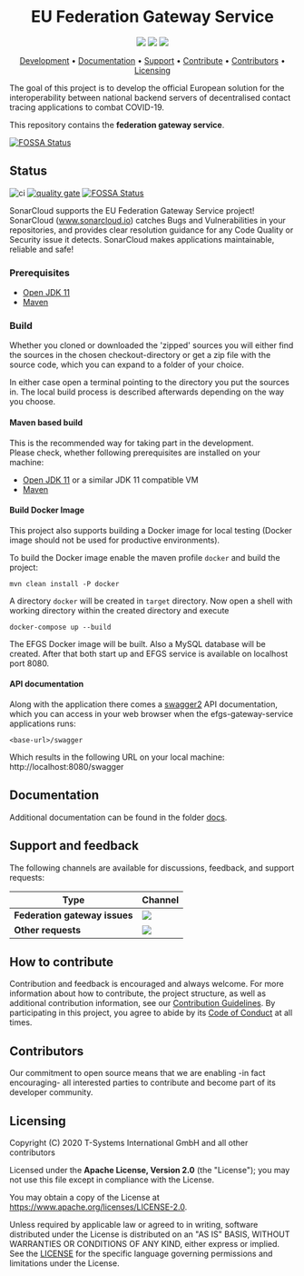 <h1 align="center">
    EU Federation Gateway Service
</h1>

<p align="center">
    <a href="https://github.com/eu-federation-gateway-service/efgs-federation-gateway/commits/" title="Last Commit"><img src="https://img.shields.io/github/last-commit/eu-federation-gateway-service/efgs-federation-gateway?style=flat"></a>
    <a href="https://github.com/eu-federation-gateway-service/efgs-federation-gateway/issues" title="Open Issues"><img src="https://img.shields.io/github/issues/eu-federation-gateway-service/efgs-federation-gateway?style=flat"></a>
    <a href="https://github.com/eu-federation-gateway-service/efgs-federation-gateway/blob/master/LICENSE" title="License"><img src="https://img.shields.io/badge/License-Apache%202.0-green.svg?style=flat"></a>
</p>

<p align="center">
  <a href="#development">Development</a> •
  <a href="#documentation">Documentation</a> •
  <a href="#support-and-feedback">Support</a> •
  <a href="#how-to-contribute">Contribute</a> •
  <a href="#contributors">Contributors</a> •
  <a href="#licensing">Licensing</a>
</p>

The goal of this project is to develop the official European solution for the interoperability between national backend servers of decentralised contact tracing applications to combat COVID-19.

This repository contains the **federation gateway service**.


[![FOSSA Status](https://app.fossa.com/api/projects/git%2Bgithub.com%2Feu-federation-gateway-service%2Fefgs-federation-gateway.svg?type=large)](https://app.fossa.com/projects/git%2Bgithub.com%2Feu-federation-gateway-service%2Fefgs-federation-gateway?ref=badge_large)

## Status
![ci](https://github.com/eu-federation-gateway-service/efgs-federation-gateway/workflows/ci-master/badge.svg)
[![quality gate](https://sonarcloud.io/api/project_badges/measure?project=eu-federation-gateway-service_efgs-federation-gateway&metric=alert_status)](https://sonarcloud.io/dashboard?id=eu-federation-gateway-service_efgs-federation-gateway)
[![FOSSA Status](https://app.fossa.com/api/projects/git%2Bgithub.com%2Feu-federation-gateway-service%2Fefgs-federation-gateway.svg?type=shield)](https://app.fossa.com/projects/git%2Bgithub.com%2Feu-federation-gateway-service%2Fefgs-federation-gateway?ref=badge_shield)

SonarCloud supports the EU Federation Gateway Service project! SonarCloud (www.sonarcloud.io) catches Bugs and Vulnerabilities in your repositories, and provides clear resolution guidance for any Code Quality or Security issue it detects. SonarCloud makes applications maintainable, reliable and safe!

### Prerequisites
 - [Open JDK 11](https://openjdk.java.net)  
 - [Maven](https://maven.apache.org)

### Build
Whether you cloned or downloaded the 'zipped' sources you will either find the sources in the chosen checkout-directory or get a zip file with the source code, which you can expand to a folder of your choice.

In either case open a terminal pointing to the directory you put the sources in. The local build process is described afterwards depending on the way you choose.

#### Maven based build
This is the recommended way for taking part in the development.  
Please check, whether following prerequisites are installed on your machine:
- [Open JDK 11](https://openjdk.java.net) or a similar JDK 11 compatible VM  
- [Maven](https://maven.apache.org)

#### Build Docker Image
This project also supports building a Docker image for local testing (Docker image should not be used for productive environments).

To build the Docker image enable the maven profile ```docker``` and build the project:

```shell script
mvn clean install -P docker
```

A directory ```docker``` will be created in ```target``` directory.
Now open a shell with working directory within the created directory and execute

```shell script
docker-compose up --build
```

The EFGS Docker image will be built. Also a MySQL database will be created. After that both start up and EFGS service is available on localhost port 8080.

#### API documentation  
Along with the application there comes a [swagger2](https://swagger.io) API documentation, which you can access in your web browser when the efgs-gateway-service applications runs:

    <base-url>/swagger

Which results in the following URL on your local machine:
http://localhost:8080/swagger

## Documentation  

Additional documentation can be found in the folder [docs](./docs/).

## Support and feedback
The following channels are available for discussions, feedback, and support requests:

| Type                     | Channel                                                |
| ------------------------ | ------------------------------------------------------ |
| **Federation gateway issues**    | <a href="https://github.com/eu-federation-gateway-service/efgs-federation-gateway/issues" title="Open Issues"><img src="https://img.shields.io/github/issues/eu-federation-gateway-service/efgs-federation-gateway?style=flat"></a>  |
| **Other requests**    | <a href="mailto:opensource@telekom.de" title="Email EFGS Team"><img src="https://img.shields.io/badge/email-EFGS%20team-green?logo=mail.ru&style=flat-square&logoColor=white"></a>   |

## How to contribute  
Contribution and feedback is encouraged and always welcome. For more information about how to contribute, the project structure, as well as additional contribution information, see our [Contribution Guidelines](./CONTRIBUTING.md). By participating in this project, you agree to abide by its [Code of Conduct](./CODE_OF_CONDUCT.md) at all times.

## Contributors  
Our commitment to open source means that we are enabling -in fact encouraging- all interested parties to contribute and become part of its developer community.

## Licensing
Copyright (C) 2020 T-Systems International GmbH and all other contributors

Licensed under the **Apache License, Version 2.0** (the "License"); you may not use this file except in compliance with the License.

You may obtain a copy of the License at https://www.apache.org/licenses/LICENSE-2.0.

Unless required by applicable law or agreed to in writing, software distributed under the License is distributed on an "AS IS" BASIS, WITHOUT WARRANTIES OR CONDITIONS OF ANY KIND, either express or implied. See the [LICENSE](./LICENSE) for the specific language governing permissions and limitations under the License.